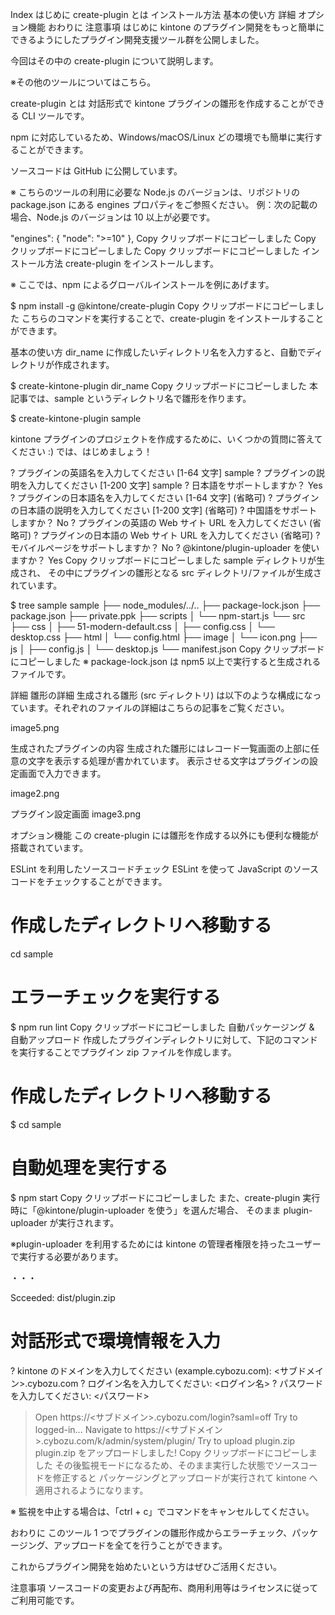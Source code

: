 Index
はじめに
create-plugin とは
インストール方法
基本の使い方
詳細
オプション機能
おわりに
注意事項
はじめに
kintone のプラグイン開発をもっと簡単にできるようにしたプラグイン開発支援ツール群を公開しました。

今回はその中の create-plugin について説明します。

※その他のツールについてはこちら。

create-plugin とは
対話形式で kintone プラグインの雛形を作成することができる CLI ツールです。

npm に対応しているため、Windows/macOS/Linux どの環境でも簡単に実行することができます。

ソースコードは GitHub に公開しています。

※ こちらのツールの利用に必要な Node.js のバージョンは、リポジトリの package.json にある engines プロパティをご参照ください。
例：次の記載の場合、Node.js のバージョンは 10 以上が必要です。

"engines": {
"node": ">=10"
},
Copy クリップボードにコピーしました
Copy クリップボードにコピーしました
Copy クリップボードにコピーしました
インストール方法
create-plugin をインストールします。

※ ここでは、npm によるグローバルインストールを例にあげます。

$ npm install -g @kintone/create-plugin
Copy クリップボードにコピーしました
こちらのコマンドを実行することで、create-plugin をインストールすることができます。

基本の使い方
dir_name に作成したいディレクトリ名を入力すると、自動でディレクトリが作成されます。

$ create-kintone-plugin dir_name
Copy クリップボードにコピーしました
本記事では、sample というディレクトリ名で雛形を作ります。

$ create-kintone-plugin sample

kintone プラグインのプロジェクトを作成するために、いくつかの質問に答えてください :)
では、はじめましょう！

? プラグインの英語名を入力してください [1-64 文字] sample
? プラグインの説明を入力してください [1-200 文字] sample
? 日本語をサポートしますか？ Yes
? プラグインの日本語名を入力してください [1-64 文字] (省略可)
? プラグインの日本語の説明を入力してください [1-200 文字] (省略可)
? 中国語をサポートしますか？ No
? プラグインの英語の Web サイト URL を入力してください (省略可)
? プラグインの日本語の Web サイト URL を入力してください (省略可)
? モバイルページをサポートしますか？ No
? @kintone/plugin-uploader を使いますか？ Yes
Copy クリップボードにコピーしました
sample ディレクトリが生成され、
その中にプラグインの雛形となる src ディレクトリ/ファイルが生成されています。

$ tree sample
sample
├── node_modules/../..
├── package-lock.json
├── package.json
├── private.ppk
├── scripts
│ └── npm-start.js
└── src
├── css
│ ├── 51-modern-default.css
│ ├── config.css
│ └── desktop.css
├── html
│ └── config.html
├── image
│ └── icon.png
├── js
│ ├── config.js
│ └── desktop.js
└── manifest.json
Copy クリップボードにコピーしました
※ package-lock.json は npm5 以上で実行すると生成されるファイルです。

詳細
雛形の詳細
生成される雛形 (src ディレクトリ) は以下のような構成になっています。それぞれのファイルの詳細はこちらの記事をご覧ください。

image5.png

生成されたプラグインの内容
生成された雛形にはレコード一覧画面の上部に任意の文字を表示する処理が書かれています。
表示させる文字はプラグインの設定画面で入力できます。

image2.png

プラグイン設定画面
image3.png

オプション機能
この create-plugin には雛形を作成する以外にも便利な機能が搭載されています。

ESLint を利用したソースコードチェック
ESLint を使って JavaScript のソースコードをチェックすることができます。

# 作成したディレクトリへ移動する

cd sample

# エラーチェックを実行する

$ npm run lint
Copy クリップボードにコピーしました
自動パッケージング & 自動アップロード
作成したプラグインディレクトリに対して、下記のコマンドを実行することでプラグイン zip ファイルを作成します。

# 作成したディレクトリへ移動する

$ cd sample

# 自動処理を実行する

$ npm start
Copy クリップボードにコピーしました
また、create-plugin 実行時に「@kintone/plugin-uploader を使う」を選んだ場合、
そのまま plugin-uploader が実行されます。

※plugin-uploader を利用するためには kintone の管理者権限を持ったユーザー で実行する必要があります。

・・・

Scceeded: dist/plugin.zip

# 対話形式で環境情報を入力

? kintone のドメインを入力してください (example.cybozu.com): <サブドメイン>.cybozu.com
? ログイン名を入力してください: <ログイン名>
? パスワードを入力してください: <パスワード>

> Open https://<サブドメイン>.cybozu.com/login?saml=off
> Try to logged-in...
> Navigate to https://<サブドメイン>.cybozu.com/k/admin/system/plugin/
> Try to upload plugin.zip
> plugin.zip をアップロードしました!
> Copy クリップボードにコピーしました
> その後監視モードになるため、そのまま実行した状態でソースコードを修正すると
> パッケージングとアップロードが実行されて kintone へ適用されるようになります。

※ 監視を中止する場合は、「ctrl + c」でコマンドをキャンセルしてください。

おわりに
このツール 1 つでプラグインの雛形作成からエラーチェック、パッケージング、アップロードを全てを行うことができます。

これからプラグイン開発を始めたいという方はぜひご活用ください。

注意事項
ソースコードの変更および再配布、商用利用等はライセンスに従ってご利用可能です。
